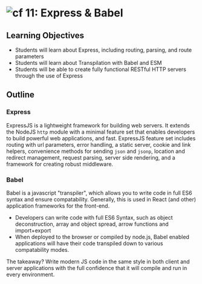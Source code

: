 ![cf](http://i.imgur.com/7v5ASc8.png) 11: Express  & Babel
===

## Learning Objectives
* Students will learn about Express, including routing, parsing, and route parameters
* Students will learn about Transpilation with Babel and ESM
* Students will be able to create fully functional RESTful HTTP servers through the use of Express

## Outline

### Express
ExpressJS is a lightweight framework for building web servers. It extends the NodeJS `http` module with a minimal feature set that enables developers to build powerful web applications, and fast. ExpressJS feature set includes routing with url parameters, error handling, a static server, cookie and link helpers, convenience methods for sending `json` and `jsonp`, location and redirect management, request parsing, server side rendering, and a framework for creating robust middleware.

### Babel
Babel is a javascript "transpiler", which allows you to write code in full ES6 syntax and ensure compatability.  Generally, this is used in React (and other) application frameworks for the front-end. 

 - Developers can write code with full ES6 Syntax, such as object deconstruction, array and object spread, arrow functions and import+export
 - When deployed to the browser or compiled by node.js, Babel enabled applications will have their code transpiled down to various compatability modes.
 
 The takeaway? Write modern JS code in the same style in both client and server applications with the full confidence that it will compile and run in every environment.
